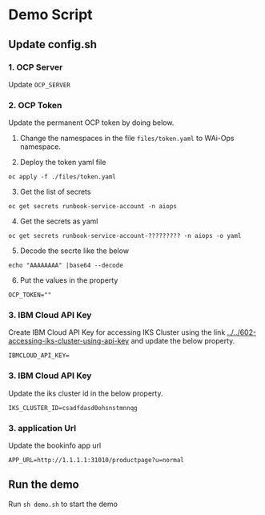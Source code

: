 # Demo Script

## Update config.sh

### 1. OCP Server

Update `OCP_SERVER`

### 2. OCP Token

Update the permanent OCP token by doing below.

1. Change the namespaces in the file  `files/token.yaml` to WAi-Ops namespace.

2. Deploy the token yaml file

 ```
 oc apply -f ./files/token.yaml
 ```

3. Get the list of secrets

 ```
oc get secrets runbook-service-account -n aiops
 ```

4. Get the secrets as yaml

```
oc get secrets runbook-service-account-????????? -n aiops -o yaml
```

5. Decode the secrte like the below

```
echo "AAAAAAAA" |base64 --decode
```

6. Put the values in the property 

```
OCP_TOKEN=""
```

### 3. IBM Cloud API Key

Create IBM Cloud API Key for accessing IKS Cluster using the link [../../602-accessing-iks-cluster-using-api-key](../../602-accessing-iks-cluster-using-api-keys) and update the below property.

```
IBMCLOUD_API_KEY=
```

### 3. IBM Cloud API Key

Update the iks cluster id in the below property.

```
IKS_CLUSTER_ID=csadfdasd0ohsnstmnnqg
```

### 3. application Url

Update the bookinfo app url

```
APP_URL=http://1.1.1.1:31010/productpage?u=normal
```

## Run the demo

Run `sh demo.sh` to start the demo